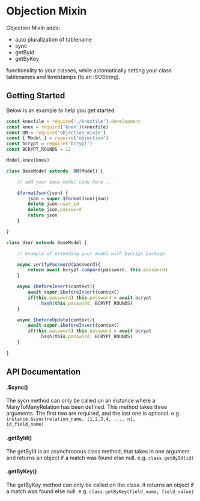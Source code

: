 # Objection Mixin
Objection Mixin adds: 
- auto pluralization of tablename
- sync 
- getById
- getByKey 

functionality to your classes, while automatically setting your class tablenames and timestamps (to an ISOString).

## Getting Started
Below is an example to help you get started.

```js
const knexfile = require('./knexfile').development
const knex = require('knex')(knexfile)
const OM = require('objection-mixin')
const { Model } = require('objection')
const bcrypt = require('bcrypt')
const BCRYPT_ROUNDS = 12

Model.knex(knex)

class BaseModel extends  OM(Model) {

    // add your base model code here ...

    $formatJson(json) {
        json = super.$formatJson(json)
        delete json.user_id
        delete json.password
        return json
    }

}

class User extends BaseModel {

    // example of extending your model with bycript package

    async verifyPassword(password){
        return await bcrypt.compare(password, this.password)    
    }

    async $beforeInsert(context){
        await super.$beforeInsert(context)
        if(this.password) this.password = await bcrypt
            .hash(this.password, BCRYPT_ROUNDS)
    }

    async $beforeUpdate(context){
        await super.$beforeInsert(context)
        if(this.password) this.password = await bcrypt
            .hash(this.password, BCRYPT_ROUNDS)
    }

}
```

## API Documentation

#### .$sync()
The sycn method can only be called on an instance where a ManyToManyRelation has been defined.
This method takes three arguments. The first two are required, and the last one is optional.
e.g. <code>instance.$sync(relation_name, [1,2,3,4, ..., n], id_field_name)</code>

#### .getById()
The getById is an asynchronous class method, that takes in one argument and returns an object if a match was found else null. 
e.g. <code>class.getById(id)</code>

#### .getByKey()
The getByKey method can only be called on the class. It returns an object if a match was found else null. 
e.g. <code>class.getByKey(field_name, field_value)</code>